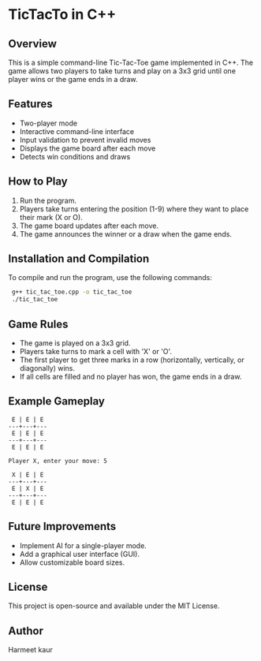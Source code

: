 # TicTacTo in C++

## Overview
This is a simple command-line Tic-Tac-Toe game implemented in C++. The game allows two players to take turns and play on a 3x3 grid until one player wins or the game ends in a draw.

## Features
- Two-player mode
- Interactive command-line interface
- Input validation to prevent invalid moves
- Displays the game board after each move
- Detects win conditions and draws

## How to Play
1. Run the program.
2. Players take turns entering the position (1-9) where they want to place their mark (X or O).
3. The game board updates after each move.
4. The game announces the winner or a draw when the game ends.

## Installation and Compilation
To compile and run the program, use the following commands:
```sh
 g++ tic_tac_toe.cpp -o tic_tac_toe
 ./tic_tac_toe
```

## Game Rules
- The game is played on a 3x3 grid.
- Players take turns to mark a cell with 'X' or 'O'.
- The first player to get three marks in a row (horizontally, vertically, or diagonally) wins.
- If all cells are filled and no player has won, the game ends in a draw.

## Example Gameplay
```
 E | E | E
---+---+---
 E | E | E
---+---+---
 E | E | E

Player X, enter your move: 5

 X | E | E
---+---+---
 E | X | E
---+---+---
 E | E | E

```

## Future Improvements
- Implement AI for a single-player mode.
- Add a graphical user interface (GUI).
- Allow customizable board sizes.

## License
This project is open-source and available under the MIT License.

## Author
Harmeet kaur

